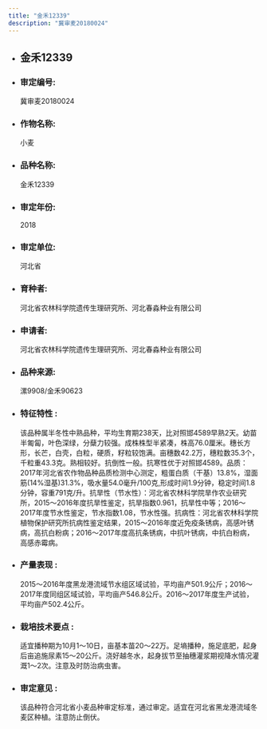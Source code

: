 ```yaml
---
title: "金禾12339"
description: "冀审麦20180024"
---
```

* ## 金禾12339
* ###  审定编号:  
   冀审麦20180024

*  ### 作物名称:  
   小麦

*   ###  品种名称: 
    金禾12339

*   ### 审定年份: 
    2018

*   ### 审定单位:  
    河北省

*   ### 育种者:  
    河北省农林科学院遗传生理研究所、河北春淼种业有限公司

*   ### 申请者:  
    河北省农林科学院遗传生理研究所、河北春淼种业有限公司

*   ### 品种来源:  
    漯9908/金禾90623

*   ### 特征特性 : 
    该品种属半冬性中熟品种，平均生育期238天，比对照邯4589早熟2天。幼苗半匍匐，叶色深绿，分蘖力较强。成株株型半紧凑，株高76.0厘米。穗长方形，长芒，白壳，白粒，硬质，籽粒较饱满。亩穗数42.2万，穗粒数35.3个，千粒重43.3克。熟相较好。抗倒性一般。抗寒性优于对照邯4589。品质：2017年河北省农作物品种品质检测中心测定，粗蛋白质（干基）13.8%，湿面筋(14%湿基)31.3%，吸水量54.0毫升/100克,形成时间1.9分钟，稳定时间1.8分钟，容重791克/升。抗旱性（节水性）：河北省农林科学院旱作农业研究所，2015～2016年度抗旱性鉴定，抗旱指数0.961，抗旱性中等；2016～2017年度节水性鉴定，节水指数1.08，节水性强。抗病性：河北省农林科学院植物保护研究所抗病性鉴定结果，2015～2016年度近免疫条锈病，高感叶锈病，高抗白粉病；2016～2017年度高抗条锈病，中抗叶锈病，中抗白粉病，高感赤霉病。

*   ### 产量表现 : 
    2015～2016年度黑龙港流域节水组区域试验，平均亩产501.9公斤；2016～2017年度同组区域试验，平均亩产546.8公斤。2016～2017年度生产试验，平均亩产502.4公斤。

*   ### 栽培技术要点 : 
    适宜播种期为10月1～10日，亩基本苗20～22万。足墒播种，施足底肥，起身后亩追施尿素15～20公斤。浇好越冬水，起身拔节至抽穗灌浆期视降水情况灌溉1～2次。注意及时防治病虫害。

*   ### 审定意见 : 
    该品种符合河北省小麦品种审定标准，通过审定。适宜在河北省黑龙港流域冬麦区种植。注意防止倒伏。
